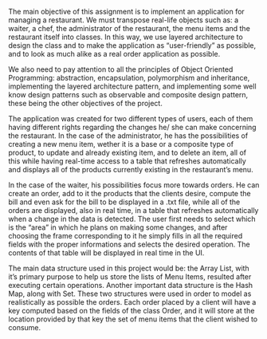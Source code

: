 The main objective of this assignment is to implement an application for managing a restaurant. We must transpose real-life objects such as: a waiter, a chef, the administrator of the restaurant, the menu items and the restaurant itself into classes. In this way, we use layered architecture to design the class and to make the application as “user-friendly” as possible, and to look as much alike as a real order application as possible.


We also need to pay attention to all the principles of Object Oriented Programming: abstraction, encapsulation, polymorphism and inheritance, implementing the layered architecture pattern, and implementing some well know design patterns such as observable and composite design pattern, these being the other objectives of the project.


The application was created for two different types of users, each of them having different rights regarding the changes he/ she can make concerning the restaurant.
In the case of the administrator, he has the possibilities of creating a new menu item, wether it is a base or a composite type of product, to update and already existing item, and to delete an item, all of this while having real-time access to a table that refreshes automatically and displays all of the products currently existing in the restaurant’s menu.


In the case of the waiter, his possibilities focus more towards orders. He can create an order, add to it the products that the clients desire, compute the bill and even ask for the bill to be displayed in a .txt file, while all of the orders are displayed, also in real time, in a table that refreshes automatically when a change in the data is detected.
The user first needs to select which is the “area” in which he plans on making some changes, and after choosing the frame corresponding to it he simply fills in all the required fields with the proper informations and selects the desired operation. The contents of that table will be displayed in real time in the UI.


The main data structure used in this project would be: the Array List, with it’s primary purpose  to help us store the lists of Menu Items, resulted after executing certain operations.
Another important data structure is the Hash Map, along with Set. These two structures were used in order to model as realistically as possible the orders. Each order placed by a client will have a key computed based on the fields of the class Order, and it will store at the location provided by that key the set of menu items that the client wished to consume.


